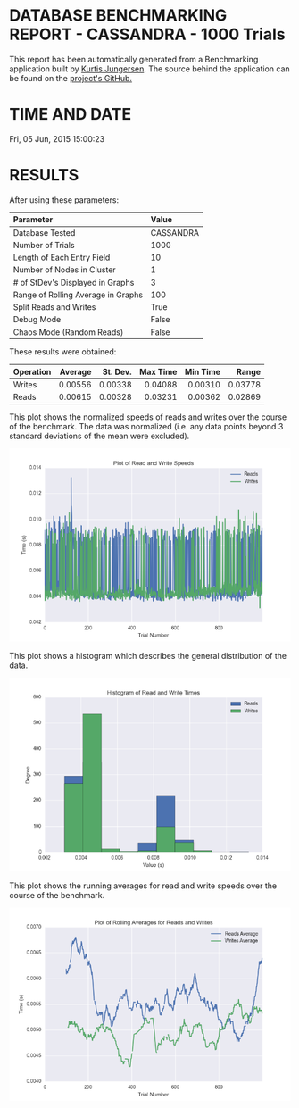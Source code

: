 DATABASE BENCHMARKING REPORT - CASSANDRA - 1000 Trials
=========================================

This report has been automatically generated from a Benchmarking application
built by [Kurtis Jungersen](http://kmjungersen.com).  The source behind the application can be found on the [project's GitHub.](https://github.com/kmjungersen/DB-Benchmarking)

TIME AND DATE
=============

Fri, 05 Jun, 2015 15:00:23


RESULTS
=======

After using these parameters:

| Parameter                          | Value     |
|:-----------------------------------|:----------|
| Database Tested                    | CASSANDRA |
| Number of Trials                   | 1000      |
| Length of Each Entry Field         | 10        |
| Number of Nodes in Cluster         | 1         |
| # of StDev's Displayed in Graphs   | 3         |
| Range of Rolling Average in Graphs | 100       |
| Split Reads and Writes             | True      |
| Debug Mode                         | False     |
| Chaos Mode (Random Reads)          | False     |

These results were obtained:

| Operation   |   Average |   St. Dev. |   Max Time |   Min Time |   Range |
|:------------|----------:|-----------:|-----------:|-----------:|--------:|
| Writes      |   0.00556 |    0.00338 |    0.04088 |    0.00310 | 0.03778 |
| Reads       |   0.00615 |    0.00328 |    0.03231 |    0.00362 | 0.02869 |

This plot shows the normalized speeds of reads and writes over the course of the benchmark.  The data was normalized (i.e. any data points beyond 3 standard deviations of the mean were excluded).

![Alt text](images/CASSANDRA-Jun05-2015-15:00:23-rw.png "rw")

This plot shows a histogram which describes the general distribution of the data.

![Alt text](images/CASSANDRA-Jun05-2015-15:00:23-stats.png "stats")

This plot shows the running averages for read and write speeds over the course of the benchmark.

![Alt text](images/CASSANDRA-Jun05-2015-15:00:23-running_averages.png "running_averages")